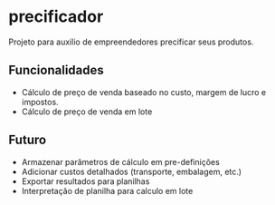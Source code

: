 # precificador
Projeto para auxilio de empreendedores precificar seus produtos.


## Funcionalidades

- Cálculo de preço de venda baseado no custo, margem de lucro e impostos.
- Cálculo de preço de venda em lote

## Futuro

- Armazenar parâmetros de cálculo em pre-definições
- Adicionar custos detalhados (transporte, embalagem, etc.)
- Exportar resultados para planilhas
- Interpretação de planilha para calculo em lote